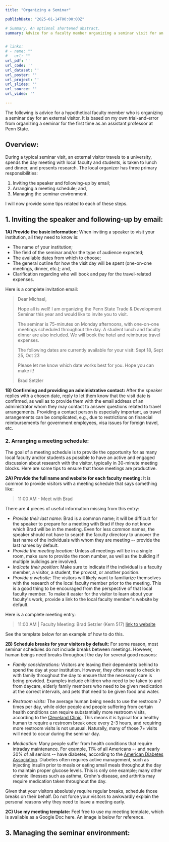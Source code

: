 ```yaml
---
title: "Organizing a Seminar"

publishDate: "2025-01-14T00:00:00Z"

# Summary. An optional shortened abstract.
summary: Advice for a faculty member organizing a seminar visit for an external speaker.


# links:
# - name: ""
#   url: ""
url_pdf: ''
url_code: ''
url_dataset: ''
url_poster: ''
url_project: ''
url_slides: ''
url_source: ''
url_video: ''

---
```


The following is advice for a hypothetical faculty member who is organizing a seminar day for an external visitor. It is based on my own trial-and-error from organizing a seminar for the first time as an assistant professor at Penn State.


## Overview: 

During a typical seminar visit, an external visitor travels to a university, spends the day meeting with local faculty and students, is taken to lunch and dinner, and presents research. The local organizer has three primary responsibilities:

1. Inviting the speaker and following-up by email;
2. Arranging a meeting schedule; and,
3. Managing the seminar environment.

I will now provide some tips related to each of these steps.




## 1. Inviting the speaker and following-up by email:

**1A) Provide the basic information:** When inviting a speaker to visit your institution, all they need to know is:

- The name of your institution; 
- The field of the seminar and/or the type of audience expected;
- The available dates from which to choose;
- The general outline for how the visit day will be spent (one-on-one meetings, dinner, etc.); and,
- Clarification regarding who will book and pay for the travel-related expenses.

Here is a complete invitation email:

> Dear Michael,
> 
> Hope all is well! I am organizing the Penn State Trade & Development Seminar this year and would like to invite you to visit. 
> 
> The seminar is 75-minutes on Monday afternoons, with one-on-one meetings scheduled throughout the day. A student lunch and faculty dinner are also included. We will book the hotel and reimburse travel expenses. 
>
> The following dates are currently available for your visit: Sept 18, Sept 25, Oct 23
> 
> Please let me know which date works best for you. Hope you can make it! 
> 
> Brad Setzler


**1B) Confirming and providing an administrative contact:** After the speaker replies with a chosen date, reply to let them know that the visit date is confirmed, as well as to provide them with the email address of an administrator whom they may contact to answer questions related to travel arrangements. Providing a contact person is especially important, as travel arrangements can be complicated, e.g., due to restrictions on financial reimbursements for government employees, visa issues for foreign travel, etc.


### 2. Arranging a meeting schedule:

The goal of a meeting schedule is to provide the opportunity for as many local faculty and/or students as possible to have an active and engaged discussion about research with the visitor, typically in 30-minute meeting blocks. Here are some tips to ensure that those meetings are productive.


**2A) Provide the full name and website for each faculty meeting:** It is common to provide visitors with a meeting schedule that says something like:

> 11:00 AM - Meet with Brad 

There are 4 pieces of useful information missing from this entry:

- *Provide their last name:* Brad is a common name; it will be difficult for the speaker to prepare for a meeting with Brad if they do not know which Brad will be in the meeting. Even for less common names, the speaker should not have to search the faculty directory to uncover the last name of the individuals with whom they are meeting -- provide the last names by default. 
- *Provide the meeting location:* Unless all meetings will be in a single room, make sure to provide the room number, as well as the building if multiple buildings are involved.
- *Indicate their position:* Make sure to indicate if the individual is a faculty member, a visitor, a student, the provost, or another position.
- *Provide a website:* The visitors will likely want to familiarize themselves with the research of the local faculty member prior to the meeting. This is a good thing to be encouraged from the perspective of that local faculty member. To make it easier for the visitor to learn about your faculty's work, provide a link to the local faculty member's website by default. 

Here is a complete meeting entry:

> 11:00 AM | Faculty Meeting: Brad Setzler (Kern 517) [link to website](https://www.bradleysetzler.com)

See the template below for an example of how to do this.


**2B) Schedule breaks for your visitors by default:** For some reason, most seminar schedules do not include breaks between meetings. However, human beings need breaks throughout the day for several good reasons:

- *Family considerations:* Visitors are leaving their dependents behind to spend the day at your institution. However, they often need to check in with family throughout the day to ensure that the necessary care is being provided. Examples include children who need to be taken to and from daycare, elderly family members who need to be given medication at the correct intervals, and pets that need to be given food and water. 

- *Restroom visits:* The average human being needs to use the restroom 7 times per day, while older people and people suffering from certain health conditions can require substantially more restroom visits, according to the [Cleveland Clinic](https://health.clevelandclinic.org/how-often-should-you-pee). This means it is typical for a healthy human to require a restroom break once every 2-3 hours, and requiring more restroom visits is not unusual. Naturally, many of those 7+ visits will need to occur during the seminar day.

- *Medication:* Many people suffer from health conditions that require intraday maintenance. For example, 11\% of all Americans -- and nearly 30\% of all seniors -- have diabetes, according to the [American Diabetes Association](https://diabetes.org/about-diabetes/statistics/about-diabetes#:~:text=Prevalence%3A%20In%202021%2C%2038.4%20million,of%20the%20population%2C%20had%20diabetes.&text=Diagnosed%20and%20undiagnosed%3A%20Of%20the,and%208.7%20million%20were%20undiagnosed.). Diabetes often requires active management, such as injecting insulin prior to meals or eating small meals throughout the day to maintain proper glucose levels. This is only one example; many other chronic illnesses such as asthma, Crohn's disease, and arthritis may require medication taken throughout the day. 

Given that your visitors absolutely require regular breaks, schedule those breaks on their behalf. Do not force your visitors to awkwardly explain the personal reasons why they need to leave a meeting early.

**2C) Use my meeting template:** Feel free to use my meeting template, which is available as a Google Doc here. An image is below for reference.




## 3. Managing the seminar environment:







